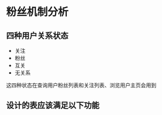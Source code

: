 # 粉丝机制分析
## 四种用户关系状态
- 关注
- 粉丝
- 互关
- 无关系

这四种状态在查询用户粉丝列表和关注列表、浏览用户主页会用到
## 设计的表应该满足以下功能
<!--stackedit_data:
eyJoaXN0b3J5IjpbMTg1MTg4NTk3OV19
-->